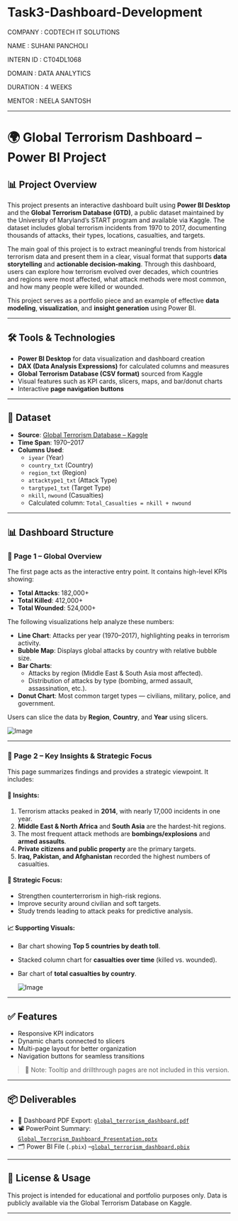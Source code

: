 # Task3-Dashboard-Development
COMPANY : CODTECH IT SOLUTIONS

NAME : SUHANI PANCHOLI

INTERN ID : CT04DL1068

DOMAIN : DATA ANALYTICS

DURATION : 4 WEEKS

MENTOR : NEELA SANTOSH

---

# 🌍 Global Terrorism Dashboard – Power BI Project

## 📊 Project Overview

This project presents an interactive dashboard built using **Power BI Desktop** and the **Global Terrorism Database (GTD)**, a public dataset maintained by the University of Maryland’s START program and available via Kaggle. The dataset includes global terrorism incidents from 1970 to 2017, documenting thousands of attacks, their types, locations, casualties, and targets.

The main goal of this project is to extract meaningful trends from historical terrorism data and present them in a clear, visual format that supports **data storytelling** and **actionable decision-making**. Through this dashboard, users can explore how terrorism evolved over decades, which countries and regions were most affected, what attack methods were most common, and how many people were killed or wounded.

This project serves as a portfolio piece and an example of effective **data modeling**, **visualization**, and **insight generation** using Power BI.

---

## 🛠️ Tools & Technologies

- **Power BI Desktop** for data visualization and dashboard creation
- **DAX (Data Analysis Expressions)** for calculated columns and measures
- **Global Terrorism Database (CSV format)** sourced from Kaggle
- Visual features such as KPI cards, slicers, maps, and bar/donut charts
- Interactive **page navigation buttons**

---

## 📁 Dataset

- **Source**: [Global Terrorism Database – Kaggle](https://www.kaggle.com/datasets/START-UMD/gtd)
- **Time Span**: 1970–2017
- **Columns Used**:
  - `iyear` (Year)
  - `country_txt` (Country)
  - `region_txt` (Region)
  - `attacktype1_txt` (Attack Type)
  - `targtype1_txt` (Target Type)
  - `nkill`, `nwound` (Casualties)
  - Calculated column: `Total_Casualties = nkill + nwound`

---

## 📊 Dashboard Structure

### 🔹 Page 1 – Global Overview

The first page acts as the interactive entry point. It contains high-level KPIs showing:
- **Total Attacks**: 182,000+
- **Total Killed**: 412,000+
- **Total Wounded**: 524,000+

The following visualizations help analyze these numbers:
- **Line Chart**: Attacks per year (1970–2017), highlighting peaks in terrorism activity.
- **Bubble Map**: Displays global attacks by country with relative bubble size.
- **Bar Charts**: 
  - Attacks by region (Middle East & South Asia most affected).
  - Distribution of attacks by type (bombing, armed assault, assassination, etc.).
- **Donut Chart**: Most common target types — civilians, military, police, and government.

Users can slice the data by **Region**, **Country**, and **Year** using slicers.

   ![Image](https://github.com/user-attachments/assets/31b9242b-2e66-4dd6-8a27-995126f208fe)

---

### 🔹 Page 2 – Key Insights & Strategic Focus

This page summarizes findings and provides a strategic viewpoint. It includes:

#### 📌 Insights:
1. Terrorism attacks peaked in **2014**, with nearly 17,000 incidents in one year.
2. **Middle East & North Africa** and **South Asia** are the hardest-hit regions.
3. The most frequent attack methods are **bombings/explosions** and **armed assaults**.
4. **Private citizens and public property** are the primary targets.
5. **Iraq, Pakistan, and Afghanistan** recorded the highest numbers of casualties.

#### 🎯 Strategic Focus:
- Strengthen counterterrorism in high-risk regions.
- Improve security around civilian and soft targets.
- Study trends leading to attack peaks for predictive analysis.

#### 📈 Supporting Visuals:
- Bar chart showing **Top 5 countries by death toll**.
- Stacked column chart for **casualties over time** (killed vs. wounded).
- Bar chart of **total casualties by country**.

     ![Image](https://github.com/user-attachments/assets/62fce5b7-f157-4d56-9391-2d3fe7ca2a04)

---

## ✅ Features

- Responsive KPI indicators
- Dynamic charts connected to slicers
- Multi-page layout for better organization
- Navigation buttons for seamless transitions

> 📝 Note: Tooltip and drillthrough pages are not included in this version.

---

## 📦 Deliverables

- 📄 Dashboard PDF Export: [`global_terrorism_dashboard.pdf`](./global_terrorism_dashboard.pdf)
- 📽️ PowerPoint Summary: [`Global_Terrorism_Dashboard_Presentation.pptx`](./Global_Terrorism_Dashboard_Presentation.pptx)
- 🗂️ Power BI File (`.pbix`) –[`global_terrorism_dashboard.pbix`](./global_terrorism_dashboard.pbix)

---

## 📌 License & Usage

This project is intended for educational and portfolio purposes only. Data is publicly available via the Global Terrorism Database on Kaggle.

---

